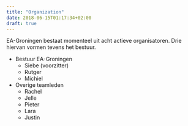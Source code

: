 ```yaml
---
title: "Organization"
date: 2018-06-15T01:17:34+02:00
draft: true
---
```


EA-Groningen bestaat momenteel uit acht actieve organisatoren. Drie hiervan vormen tevens het bestuur.

* Bestuur EA-Groningen
	* Siebe (voorzitter)
	* Rutger
	* Michiel
* Overige teamleden
	* Rachel
	* Jelle
	* Pieter
	* Lara
	* Justin
